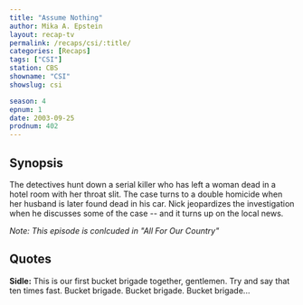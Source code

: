 ```yaml
---
title: "Assume Nothing"
author: Mika A. Epstein
layout: recap-tv
permalink: /recaps/csi/:title/
categories: [Recaps]
tags: ["CSI"]
station: CBS
showname: "CSI"
showslug: csi

season: 4
epnum: 1
date: 2003-09-25
prodnum: 402  
---
```


## Synopsis

The detectives hunt down a serial killer who has left a woman dead in a hotel room with her throat slit. The case turns to a double homicide when her husband is later found dead in his car. Nick jeopardizes the investigation when he discusses some of the case -- and it turns up on the local news.

_Note: This episode is conlcuded in "All For Our Country"_

## Quotes

**Sidle:** This is our first bucket brigade together, gentlemen. Try and say that ten times fast. Bucket brigade. Bucket brigade. Bucket brigade...